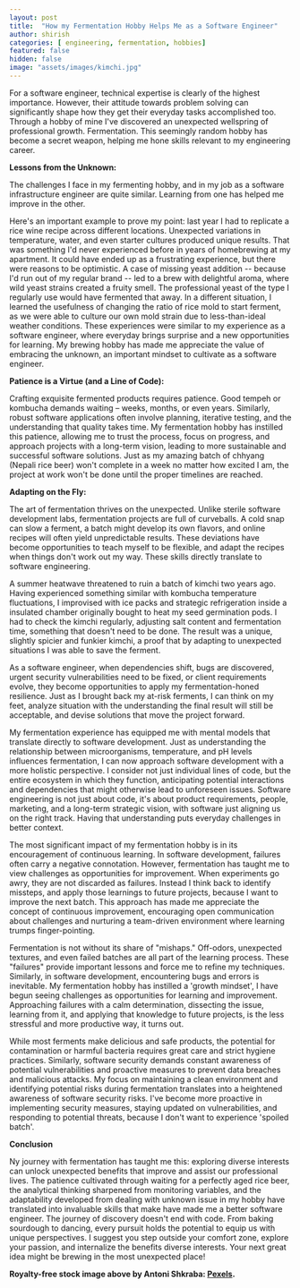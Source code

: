 ```yaml
---
layout: post
title:  "How my Fermentation Hobby Helps Me as a Software Engineer"
author: shirish
categories: [ engineering, fermentation, hobbies]
featured: false
hidden: false
image: "assets/images/kimchi.jpg"
---
```


For a software engineer, technical expertise is clearly of the highest importance. However, their attitude towards problem solving can significantly shape how they get their everyday tasks accomplished too. Through a hobby of mine I've discovered an unexpected wellspring of professional growth. Fermentation. This seemingly random hobby has become a secret weapon, helping me hone skills relevant to my engineering career.

**Lessons from the Unknown:**

The challenges I face in my fermenting hobby, and in my job as a software infrastructure engineer are quite similar. Learning from one has helped me improve in the other.

Here's an important example to prove my point: last year I had to replicate a rice wine recipe across different locations. Unexpected variations in temperature, water, and even starter cultures produced unique results. That was something I'd never experienced before in years of homebrewing at my apartment. It could have ended up as a frustrating experience, but there were reasons to be optimistic. A case of missing yeast addition -- because I'd run out of my regular brand -- led to a brew with delightful aroma, where wild yeast strains created a fruity smell. The professional yeast of the type I regularly use would have fermented that away. In a different situation, I learned the usefulness of changing the ratio of rice mold to start ferment, as we were able to culture our own mold strain due to less-than-ideal weather conditions. These experiences were similar to my experience as a software engineer, where everyday brings surprise and a new opportunities for learning. My brewing hobby has made me appreciate the value of embracing the unknown, an important mindset to cultivate as a software engineer.

**Patience is a Virtue (and a Line of Code):**

Crafting exquisite fermented products requires patience. Good tempeh or kombucha demands waiting – weeks, months, or even years. Similarly, robust software applications often involve planning, iterative testing, and the understanding that quality takes time. My fermentation hobby has instilled this patience, allowing me to trust the process, focus on progress, and approach projects with a long-term vision, leading to more sustainable and successful software solutions. Just as my amazing batch of chhyang (Nepali rice beer) won't complete in a week no matter how excited I am, the project at work won't be done until the proper timelines are reached.

**Adapting on the Fly:**

The art of fermentation thrives on the unexpected. Unlike sterile software development labs, fermentation projects are full of curveballs. A cold snap can slow a ferment, a batch might develop its own flavors, and online recipes will often yield unpredictable results. These deviations have become opportunities to teach myself to be flexible, and adapt the recipes when things don't work out my way. These skills directly translate to software engineering.

A summer heatwave threatened to ruin a batch of kimchi two years ago. Having experienced something similar with kombucha temperature fluctuations, I improvised with ice packs and strategic refrigeration inside a insulated chamber originally bought to heat my seed germination pods. I had to check the kimchi regularly, adjusting salt content and fermentation time, something that doesn't need to be done. The result was a unique, slightly spicier and funkier kimchi, a proof that by adapting to unexpected situations I was able to save the ferment.

As a software engineer, when dependencies shift, bugs are discovered, urgent security vulnerabilities need to be fixed, or client requirements evolve, they become opportunities to apply my fermentation-honed resilience. Just as I brought back my at-risk ferments, I can think on my feet, analyze situation with the understanding the final result will still be acceptable, and devise solutions that move the project forward.

My fermentation experience has equipped me with mental models that translate directly to software development. Just as understanding the relationship between microorganisms, temperature, and pH levels influences fermentation, I can now approach software development with a more holistic perspective. I consider not just individual lines of code, but the entire ecosystem in which they function, anticipating potential interactions and dependencies that might otherwise lead to unforeseen issues. Software engineering is not just about code, it's about product requirements, people, marketing, and a long-term strategic vision, with software just aligning us on the right track. Having that understanding puts everyday challenges in better context.

The most significant impact of my fermentation hobby is in its encouragement of continuous learning. In software development, failures often carry a negative connotation. However, fermentation has taught me to view challenges as opportunities for improvement. When experiments go awry, they are not discarded as failures. Instead I think back to identify missteps, and apply those learnings to future projects, because I want to improve the next batch. This approach has made me appreciate the concept of continuous improvement, encouraging open communication about challenges and nurturing a team-driven environment where learning trumps finger-pointing.

Fermentation is not without its share of "mishaps." Off-odors, unexpected textures, and even failed batches are all part of the learning process. These "failures" provide important lessons and force me to refine my techniques. Similarly, in software development, encountering bugs and errors is inevitable. My fermentation hobby has instilled a 'growth mindset', I have begun seeing challenges as opportunities for learning and improvement. Approaching failures with a calm determination, dissecting the issue, learning from it, and applying that knowledge to future projects, is the less stressful and more productive way, it turns out.

While most ferments make delicious and safe products, the potential for contamination or harmful bacteria requires great care and strict hygiene practices. Similarly, software security demands constant awareness of potential vulnerabilities and proactive measures to prevent data breaches and malicious attacks. My focus on maintaining a clean environment and identifying potential risks during fermentation translates into a heightened awareness of software security risks. I've become more proactive in implementing security measures, staying updated on vulnerabilities, and responding  to potential threats, because I don't want to experience 'spoiled batch'.

**Conclusion**

Ny journey with fermentation has taught me this: exploring diverse interests can unlock unexpected benefits that improve and assist our professional lives. The patience cultivated through waiting for a perfectly aged rice beer, the analytical thinking sharpened from monitoring variables, and the adaptability developed from dealing with unknown issue in my hobby have translated into invaluable skills that make have made me a better software engineer. The journey of discovery doesn't end with code. From baking sourdough to dancing, every pursuit holds the potential to equip us with unique perspectives. I suggest you step outside your comfort zone, explore your passion, and internalize the benefits diverse interests. Your next great idea might be brewing in the most unexpected place!

__Royalty-free stock image above by Antoni Shkraba: [Pexels](https://www.pexels.com/photo/clear-glass-jar-with-kimchi-beside-the-wooden-chopsticks-6823267/).__